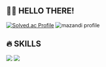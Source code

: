## 🙋‍♂️ HELLO THERE! 

[![Solved.ac Profile](http://mazassumnida.wtf/api/generate_badge?boj=lys1325)](https://solved.ac/lys1325)
![mazandi profile](http://mazandi.herokuapp.com/api?handle=lys1325&theme=dark)

## 🔥 SKILLS
  <img src="https://img.shields.io/badge/java-007396?style=for-the-badge&logo=java&logoColor=white"> <img src="https://img.shields.io/badge/spring%20boot-6DB33F?style=for-the-badge&logo=spring%20boot&logoColor=white"> <br>

<!--
**P3PP4/P3PP4** is a ✨ _special_ ✨ repository because its `README.md` (this file) appears on your GitHub profile.

Here are some ideas to get you started:

- 🔭 I’m currently working on ...
- 🌱 I’m currently learning ...
- 👯 I’m looking to collaborate on ...
- 🤔 I’m looking for help with ...
- 💬 Ask me about ...
- 📫 How to reach me: ...
- 😄 Pronouns: ...
- ⚡ Fun fact: ...
-->
